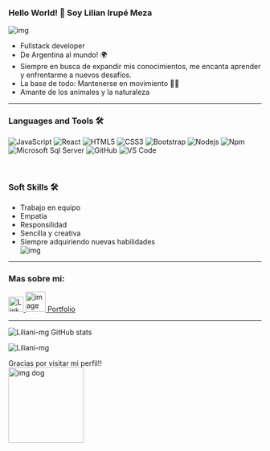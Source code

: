 
### Hello World! 👋 Soy Lilian Irupé Meza 

<img src="https://media4.giphy.com/headers/GitHub/w8ZJLtJbmuph.gif" alt= "img"/>

- Fullstack developer
- De Argentina al mundo! 🌍
- Siempre en busca de expandir mis conocimientos, me encanta aprender y enfrentarme a nuevos desafíos.
- La base de todo: Mantenerse en movimiento 🤸‍♀️
- Amante de los animales y la naturaleza


---

### Languages and Tools 🛠 



![JavaScript](https://img.shields.io/badge/-JavaScript-%23F7DF1C?style=flat-square&logo=javascript&logoColor=000000&labelColor=%23F7DF1C&color=%23FFCE5A)
![React](https://img.shields.io/badge/-React-61DAFB?style=flat-square&logo=react&logoColor=ffffff)
![HTML5](https://img.shields.io/badge/-HTML5-%23E44D27?style=flat-square&logo=html5&logoColor=ffffff)
![CSS3](https://img.shields.io/badge/-CSS3-%231572B6?style=flat-square&logo=css3)
![Bootstrap](https://img.shields.io/badge/-Bootstrap-563D7C?style=flat-square&logo=Bootstrap)
![Nodejs](https://img.shields.io/badge/-Nodejs-339933?style=flat-square&logo=Node.js&logoColor=ffffff)
![Npm](https://img.shields.io/badge/-npm-CB3837?style=flat-square&logo=npm)
![Microsoft Sql Server](https://img.shields.io/badge/-Sql%20Server-CC2927?style=flat-square&logo=microsoft-sql-server&logoColor=ffffff)
![GitHub](https://img.shields.io/badge/-GitHub-181717?style=flat-square&logo=github)
![VS Code](http://img.shields.io/badge/-VS%20Code-007ACC?style=flat-square&logo=visual-studio-code&logoColor=ffffff)

<br/>

### Soft Skills 🛠 
- Trabajo en equipo
- Empatia
- Responsilidad
- Sencilla y creativa
- Siempre adquiriendo nuevas habilidades </br>
<img src="https://i.gifer.com/Pw5Z.gif" alt="img"/></br>

---


<h3>Mas sobre mi: </h3>

<a href="https://www.linkedin.com/in/irupe-meza-gaidtov/">
  <img alt="Linkdein" width="30px" src="https://cdn.jsdelivr.net/npm/simple-icons@v3/icons/linkedin.svg" alt="cat reading"/>
</a> 
<a href= "https://www.canva.com/design/DAFNhZkuBqE/DfKFhOgIS8ewR6zOwEK_fA/view?utm_content=DAFNhZkuBqE&utm_campaign=designshare&utm_medium=link&utm_source=publishsharelink">
<img width="40px" src="https://e7.pngegg.com/pngimages/719/77/png-clipart-curriculum-vitae-job-hunting-resume-employment-cv-text-rectangle.png" alt="image cv"/>
</a>
<a href="https://portfolio-lilinani-mg.vercel.app/">Portfolio</a>

---

![Liliani-mg GitHub stats](https://github-readme-stats.vercel.app/api?username=Liliani-mg&show_icons=true&theme=dark)

<p> <img src="https://komarev.com/ghpvc/?username=Liliani-mg" alt="Liliani-mg" /> </p>
Gracias por visitar mi perfil!! </br>
<img justify-content="right" height="150px" src="https://i.pinimg.com/originals/ef/36/93/ef3693f233cfa46f61290e5e7386b4db.gif" alt= "img dog"/>
<!--
**Liliani-mg/Liliani-mg** is a ✨ _special_ ✨ repository because its `README.md` (this file) appears on your GitHub profile.

Here are some ideas to get you started:

- 🔭 I’m currently working on ...
- 🌱 I’m currently learning ...
- 👯 I’m looking to collaborate on ...
- 🤔 I’m looking for help with ...
- 💬 Ask me about ...
- 📫 How to reach me: ...
- 😄 Pronouns: ...
- ⚡ Fun fact: ...
-->
